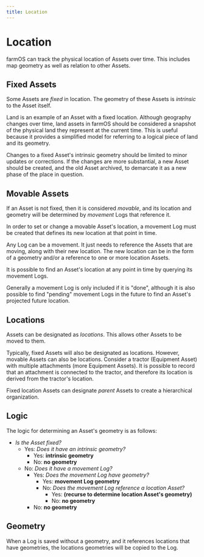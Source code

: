 ```yaml
---
title: Location
---
```


# Location

farmOS can track the physical location of Assets over time. This includes map
geometry as well as relation to other Assets.

## Fixed Assets

Some Assets are *fixed* in location. The geometry of these Assets is
*intrinsic* to the Asset itself.

Land is an example of an Asset with a fixed location. Although geography
changes over time, land assets in farmOS should be considered a snapshot of the
physical land they represent at the current time. This is useful because it
provides a simplified model for referring to a logical piece of land and its
geometry.

Changes to a fixed Asset's intrinsic geometry should be limited to minor
updates or corrections. If the changes are more substantial, a new Asset should
be created, and the old Asset archived, to demarcate it as a new phase of the
place in question.

## Movable Assets

If an Asset is not fixed, then it is considered *movable*, and its location and
geometry will be determined by *movement* Logs that reference it.

In order to set or change a movable Asset's location, a movement Log must be
created that defines its new location at that point in time.

Any Log can be a movement. It just needs to reference the Assets that are
moving, along with their new location. The new location can be in the form of a
geometry and/or a reference to one or more location Assets.

It is possible to find an Asset's location at any point in time by querying its
movement Logs.

Generally a movement Log is only included if it is "done", although it is also
possible to find "pending" movement Logs in the future to find an Asset's
projected future location.

## Locations

Assets can be designated as *locations*. This allows other Assets to be moved
to them.

Typically, fixed Assets will also be designated as locations. However, movable
Assets can also be locations. Consider a tractor (Equipment Asset) with
multiple attachments (more Equipment Assets). It is possible to record that an
attachment is connected to the tractor, and therefore its location is derived
from the tractor's location.

Fixed location Assets can designate *parent* Assets to create a hierarchical
organization.

## Logic

The logic for determining an Asset's geometry is as follows:

- *Is the Asset fixed?*
    - Yes: *Does it have an intrinsic geometry?*
        - Yes: **intrinsic geometry**
        - No: **no geometry**
    - No: *Does it have a movement Log?*
        - Yes: *Does the movement Log have geometry?*
            - Yes: **movement Log geometry**
            - No: *Does the movement Log reference a location Asset?*
                - Yes: **(recurse to determine location Asset's geometry)**
                - No: **no geometry**
        - No: **no geometry**

## Geometry

When a Log is saved without a geometry, and it references locations that have
geometries, the locations geometries will be copied to the Log.
